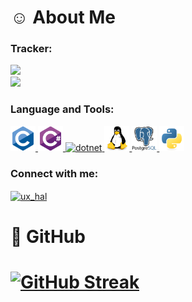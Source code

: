 # :relaxed: About Me
<h3 align="left">Tracker:</h3>
<p align="left"> </a>

![](https://komarev.com/ghpvc/?username=hal-art&color=orange)  
![](https://img.shields.io/github/repo-size/hal-art/CodePocket-Public?color=orange&label=CodePocket)

<h3 align="left">Language and Tools:</h3>
<p align="left"> <a href="https://www.cprogramming.com/" target="_blank" rel="noreferrer"> <img src="https://raw.githubusercontent.com/devicons/devicon/master/icons/c/c-original.svg" alt="c" width="40" height="40"/> </a> <a href="https://www.w3schools.com/cs/" target="_blank" rel="noreferrer"> <img src="https://raw.githubusercontent.com/devicons/devicon/master/icons/csharp/csharp-original.svg" alt="csharp" width="40" height="40"/> </a> <a href="https://dotnet.microsoft.com/" target="_blank" rel="noreferrer"> <img src="https://user-images.githubusercontent.com/113904272/197126899-07ba6e41-5e4b-4d34-aa79-c4e3eb608d4e.svg" alt="dotnet" width="40" height="40"/> </a> <a href="https://www.linux.org/" target="_blank" rel="noreferrer"> <img src="https://raw.githubusercontent.com/devicons/devicon/master/icons/linux/linux-original.svg" alt="linux" width="40" height="40"/> </a> <a href="https://www.postgresql.org" target="_blank" rel="noreferrer"> <img src="https://raw.githubusercontent.com/devicons/devicon/master/icons/postgresql/postgresql-original-wordmark.svg" alt="postgresql" width="40" height="40"/> </a> <a href="https://www.python.org" target="_blank" rel="noreferrer"> <img src="https://raw.githubusercontent.com/devicons/devicon/master/icons/python/python-original.svg" alt="python" width="40" height="40"/> </a> </p>
<h3 align="left">Connect with me:</h3>
<p align="left">
<a href="https://twitter.com/ux_hal" target="blank"><img align="center" src="https://raw.githubusercontent.com/rahuldkjain/github-profile-readme-generator/master/src/images/icons/Social/twitter.svg" alt="ux_hal" height="30" width="40" /></a>
</p>
 
 
# :jack_o_lantern: GitHub
# [![GitHub Streak](http://github-readme-streak-stats.herokuapp.com?user=hal-art&theme=dark&border_radius=50.0&date_format=%5BY.%5Dn.j&sideLabels=FF8C00&currStreakNum=FF8C00&currStreakLabel=FF8C00&ring=FF8C00&fire=FF8C00&sideNums=3A3A3A&border=3A3A3A&stroke=FF8C00&background=000000)](https://git.io/streak-stats)
